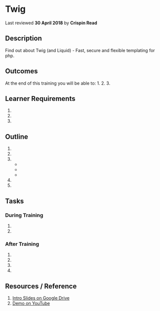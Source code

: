 # Twig
Last reviewed **30 April 2018** by **Crispin Read**

## Description
Find out about Twig (and Liquid) - Fast, secure and flexible templating for php.

## Outcomes

At the end of this training you will be able to:
1.
2.
3.

## Learner Requirements

1.
2.
3.


## Outline

1.
2.
3.
    -
    -
    -
4.
5.

## Tasks

### During Training
1.
2.

### After Training
1.
2.
3.
4.

## Resources / Reference

1. [Intro Slides on Google Drive](#)
2. [Demo on YouTube](#)
